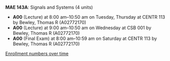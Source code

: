 **MAE 143A**: Signals and Systems (4 units)

- **A00** (Lecture) at 8:00 am–10:50 am on Tuesday, Thursday at CENTR 113 by Bewley, Thomas R (A02772170)
- **A00** (Lecture) at 9:00 am–10:50 am on Wednesday at CSB 001 by Bewley, Thomas R (A02772170)
- **A00** (Final Exam) at 8:00 am–10:59 am on Saturday at CENTR 113 by Bewley, Thomas R (A02772170)

[Enrollment numbers over time](./MAE143A.tsv)

